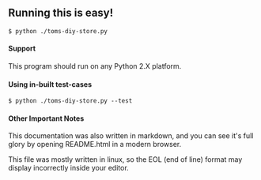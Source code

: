 ## Running this is easy!

```
$ python ./toms-diy-store.py
```

#### Support

This program should run on any Python 2.X platform.

#### Using in-built test-cases

```
$ python ./toms-diy-store.py --test
```

#### Other Important Notes
This documentation was also written in markdown, and you can see it's full
glory by opening README.html in a modern browser.

This file was mostly written in linux, so the EOL (end of line) format may
display incorrectly inside your editor.

